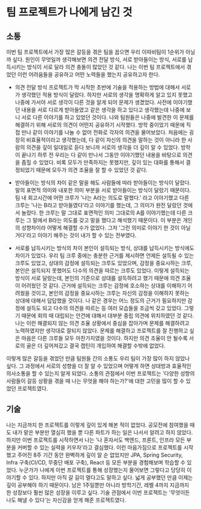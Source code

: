 # 팀 프로젝트가 나에게 남긴 것
## 소통
 이번 팀 프로젝트에서 가장 많은 갈등을 겪은 팀을 꼽으면 우리 이따비팀이 1순위가 아닐까 싶다. 
원인이 무엇일까 생각해보면 의견 전달 방식, 서로 받아들이는 방식, 서로를 납득시키는 방식이 서로 달라 의견 충돌이 많았던 것 같다.
나는 이번 팀 프로젝트에서 겪었던 이런 어려움들을 공유하고 어떤 노력들을 했는지 공유하고자 한다.

- 의견 전달 방식
 프로젝트가 막 시작한 초반에 기술을 적용하는 방법에 대해서 서로가 생각했던 적용 방식이 달랐다. 
하지만 서로의 생각을 명확하게 알고 있지 못했고 나중에 가서야 서로 생각이 다른 것을 알게 되어 문제가 생겼었다.
사전에 이야기했던 내용을 서로 다르게 받아들였고 같은 생각을 하고 있다고 생각했는데 나중에 보니 서로 다른 이야기를 하고 있었던 것이다.
나와 팀원들은 나중에 발견한 이 문제를 해결하기 위해 서로의 의견이 어떤지 공유하기 시작했다.
방학 중이었기 때문에 직접 만나 같이 이야기를 나눌 수 없어 전화로 각자의 의견을 물어보았다.
처음에는 굉장히 비효율적이라고 생각했는데, 다 같이 자신의 의견을 말하는 것이 아니라 한 사람의 의견을 깊이 일대일로 듣다 보니까 서로의 생각을 더 깊이 알 수 있었다.
방학이 끝나기 하루 전 우리는 다 같이 만나서 그동안 이야기했던 내용을 바탕으로 의견을 좁힐 수 있었다.
비록 모두가 만족하지는 못했지만, 깊이 있는 대화를 통해서 결정되었기 때문에 모두가 의견 조율을 잘 할 수 있었던 것 같다.

- 받아들이는 방식의 차이
 같은 말을 해도 사람들에 따라 받아들이는 방식이 달랐다. 말의 표면적 의미와 내포한 의미 부분을 서로 받아들이는 방식이 달랐기 때문이다.
팀 내 회고시간에 어떤 크루가 '나는 A라는 의도로 말했다.' 라고 이야기했고 다른 크루는 '나는 B라고 받아들였다'라고 이야기를 했는데, 그 의미가 완전 달랐던 것에서 놀랐다.
한 크루는 말 그대로 표면적인 의미 그대로의 A를 이야기했는데 다른 크루는 그 말에서 B라는 의도를 갖고 말을 했다고 해석했기 때문이다.
이 부분은 개인의 성향차이라 어떻게 해결할 수가 없었다. 그저 '그런 의미로 이야기 한 것이 아닐거다'라고 이야기 해주는 것이 내가 할 수 있는 전부였다.

- 서로를 납득시키는 방식의 차이
 본인이 설득되는 방식, 상대를 납득시키는 방식에도 차이가 있었다. 
우리 팀 크루 중에는 충분한 근거를 제시하면 언제든 설득될 수 있는 크루도 있었고, 상대의 감정에 설득되는 크루도 있었으며, 감정을 중요시하는 크루, 본인은 설득되지 못했어도 다수의 의견을 따르는 크루도 있었다.
이렇게 설득되는 방식이 서로 달랐는데, 본인의 기준으로 상대를 설득하려고 했기 때문에 의견 조율이 어려웠던 것 같다.
근거에 설득되는 크루는 감정에 호소하는 상대를 이해하기 어려웠을 것이고, 본인의 감정을 중요시하는 크루는 자신의 감정을 이해하지 못하는 상대에 대해서 답답했을 것이다.
나 같은 경우는 어느 정도의 근거가 필요하지만 감정에 설득도 되고 다수의 의견을 따르는 등 여러 모습들을 조금씩 갖고 있었다.
그렇기 때문에 회의 때 대립되는 안건에 대해서 대부분 중립 의견에 위치하였던 것 같다.
나는 이런 해결되지 않는 의견 조율 상황에서 중심을 잡아가며 문제를 해결하려고 노력하였지만 생각대로 잘되지 않았다.
문제를 해결하고 프로젝트를 잘 진행하고 싶은 마음은 다른 크루들 모두 마찬가지였을 것이다. 
하지만 의견 조율이 안 될수록 서로의 골은 더 깊어져갔고 결국 캡틴이 개입하여 해결할 수밖에 없었다.

이렇게 많은 갈등을 겪었던 만큼 팀원들 간의 소통도 우리 팀이 가장 많이 하지 않았나 싶다. 
그 과정에서 서로의 성향을 더 잘 알 수 있었으며 어떻게 하면 상대방과 효율적인 의사소통을 할 수 있는지 알게 되었다.
소통의 관점에서 이번 프로젝트는 '다양한 성향의 사람들이 갈등 상황을 겪을 때 나는 무엇을 해야 하는가?'에 대한 고민을 많이 할 수 있었던 프로젝트였다.

## 기술
 나는 지금까지 한 프로젝트를 이렇게 깊이 있게 해본 적이 없었다. 공모전에 참여했을 때도 내가 맡은 부분만 열심히 했을 뿐 다른 파트가 하는 일은 나서서 알려고 하지 않았다.
하지만 이번 프로젝트를 시작하면서 나는 '나 혼자서도 백엔드, 프론트, 인프라 모든 부분을 커버할 수 있는 실력을 키우자'라고 결심했다.
이런 마음가짐으로 프로젝트를 시작했고 주어진 8주 기간 동안 완벽하게 깊이 알 순 없었지만 JPA, Spring Security, Infra 구축(CI/CD, 무중단 배포 구축), React 등 모든 부분을 경험해보며 학습할 수 있었다.
누군가가 나에게 이번 프로젝트를 통해 성장했는지 물어보면 그렇다고 당당히 이야기할 수 있다. 하지만 아직 갈 길이 멀다고도 말하고 싶다. 넓게 공부했던 만큼 이제는 깊이 공부해야 하기 때문이다. 
남은 1주일뿐만 아니라 방학기간, 레벨 4까지 지금까지 한 성장보다 훨씬 많은 성장을 이루고 싶다.
기술 관점에서 이번 프로젝트는 '무엇이든 나도 해낼 수 있다'는 자신감을 얻게 해준 프로젝트였다.
